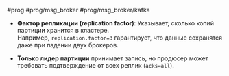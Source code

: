 #prog #prog/msg_broker #prog/msg_broker/kafka 

- **Фактор репликации (replication factor)**: Указывает, сколько копий партиции хранится в кластере.  
    Например, `replication.factor=3` гарантирует, что данные сохранятся даже при падении двух брокеров.
    
- **Только лидер партиции** принимает запись, но продюсер может требовать подтверждение от всех реплик (`acks=all`).